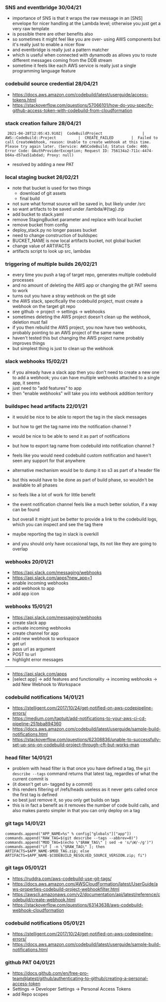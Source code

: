 ### SNS and eventbridge 30/04/21

- importance of SNS is that it wraps the raw message in an [SNS] envelope for nicer handling at the Lambda level; otherwise you just get a very raw template
- is possible there are other benefits also
- so sometimes it might feel like you are over- using AWS components but it's really just to enable a nicer flow
- and eventbridge is really just a pattern matcher
- which is useful when connected with dynamodb as allows you to route different messages coming from the DDB stream
- sometime it feels like each AWS service is really just a single programming language feature

### codebuild source credential 28/04/21

- https://docs.aws.amazon.com/codebuild/latest/userguide/access-tokens.html
- https://stackoverflow.com/questions/57066101/how-do-you-specify-github-access-token-with-codebuild-from-cloudformation

### stack creation failure 28/04/21

```
 2021-04-28T12:05:43.910Z|  CodeBuildProject                  |  AWS::CodeBuild::Project          |  CREATE_FAILED        |  Failed to call CreateWebhook, reason: Unable to create webhook at this time. Please try again later. (Service: AWSCodeBuild; Status Code: 400; Error Code: OAuthProviderException; Request ID: 756134a2-711c-4474-b64a-d57aa51abdad; Proxy: null)
 ```

- resolved by adding a new PAT

### local staging bucket 26/02/21

- note that bucket is used for two things
  - download of git assets
  - final build
- not sure what format source will be saved in, but likely under /src
- so want artifacts to be saved under /lambda/#{tag}.zip
- add bucket to stack.yaml
- remove StagingBucket parameter and replace with local bucket
- remove bucket from config
- deploy_stack.py no longer passes bucket
- need to change construction of buildspec
- BUCKET_NAME is now local artifacts bucket, not global bucket
- change value of ARTIFACTS
- artifacts script to look up src, lambdas

### triggering of multiple builds 26/02/21

- every time you push a tag of target repo, generates multiple codebuild processes
- and no amount of deleting the AWS app or changing the git PAT seems to work
- turns out you have a stray webhook on the git side
- the AWS stack, specifically the codebuild project, must create a webhook on the target git repo
- see github -> project -> settings -> webhooks
- sometimes deleting the AWS project doesn't clean up the webhook, deletion must fail
- if you then rebuild the AWS project, you now have two webhooks, probably pointing to an AWS project of the same name
- haven't tested this but changing the AWS project name probably improves things
- but simplest thing is just to clean up the webhook

### slack webhooks 15/02/21

- if you already have a slack app then you don't need to create a new one to add a webhook; you can have multiple webhooks attached to a single app, it seems
- just need to "add features" to app
- then "enable webhooks" will take you into webhook addition territory

### buildspec head artifacts 22/01/21

- it would be nice to be able to report the tag in the slack messages
- but how to get the tag name into the notification channel ?
- would be nice to be able to send it as part of notifications
- but how to export tag name from codebuild into notification channel ?
- feels like you would need codebuild custom notification and haven't seen any support for that anywhere

- alternative mechanism would be to dump it so s3 as part of a header file
- but this would have to be done as part of build phase, so wouldn't be available to all phases
- so feels like a lot of work for little benefit

- the event notification channel feels like a much better solution, if a way can be found

- but overall it might just be better to provide a link to the codebuild logs, which you can inspect and see the tag there
- maybe reporting the tag in slack is overkill
- and you should only have occasional tags, its not like they are going to overlap

### webhooks 20/01/21

- https://api.slack.com/messaging/webhooks
- https://api.slack.com/apps?new_app=1
- enable incoming webhooks
- add webhook to app
- add app icon

### webhooks 15/01/21

- https://api.slack.com/messaging/webhooks
- create slack app
- activate incoming webhooks
- create channel for app
- add new webhook to workspace
- get url
- pass url as argument
- POST to url
- highlight error messages

---

- https://api.slack.com/apps
- [select app] -> add features and functionality -> incoming webhooks -> add New Webhook to Workspace

### codebuild notifications 14/01/21

- https://stelligent.com/2017/10/24/get-notified-on-aws-codepipeline-errors/
- https://medium.com/taptuit/add-notifications-to-your-aws-ci-cd-pipeline-251bba894360
- https://docs.aws.amazon.com/codebuild/latest/userguide/sample-build-notifications.html
- https://stackoverflow.com/questions/62308836/unable-to-successfully-set-up-sns-on-codebuild-project-through-cft-but-works-man

### head filter 14/01/21

- problem with head filter is that once you have defined a tag, the `git describe --tags` command returns that latest tag, regardles of what the current commit is
- (it doesn't get un- tagged by a commit)
- this renders filtering of /refs/heads useless as it never gets called once the first tag is defined
- so best just remove it, so you only get builds on tags
- this is in fact a benefit as it removes the number of code build calls, and also makes pareto simpler in that you can only deploy on a tag

### git tags 14/01/21

```
commands.append("APP_NAME=%s" % config["globals"]["app"])
commands.append("RAW_TAG=$(git describe --tags --abbrev=0)")
commands.append("MOD_TAG=$(echo \"$RAW_TAG\" | sed -e 's/\W/-/g')")
commands.append("if [ -n \"$RAW_TAG\" ]; then ARTIFACTS=$APP_NAME-$MOD_TAG.zip; else ARTIFACTS=$APP_NAME-$CODEBUILD_RESOLVED_SOURCE_VERSION.zip; fi")
```

### git tags 05/01/21

- https://ruddra.com/aws-codebuild-use-git-tags/
- https://docs.aws.amazon.com/AWSCloudFormation/latest/UserGuide/aws-properties-codebuild-project-webhookfilter.html
- https://awscli.amazonaws.com/v2/documentation/api/latest/reference/codebuild/create-webhook.html
- https://stackoverflow.com/questions/63143638/aws-codebuild-webhook-cloudformation

### codebuild notifications 05/01/21

- https://stelligent.com/2017/10/24/get-notified-on-aws-codepipeline-errors/
- https://docs.aws.amazon.com/codebuild/latest/userguide/sample-build-notifications.html

### github PAT 04/01/21

- https://docs.github.com/en/free-pro-team@latest/github/authenticating-to-github/creating-a-personal-access-token
- Settings -> Developer Settings -> Personal Access Tokens
- add Repo scopes